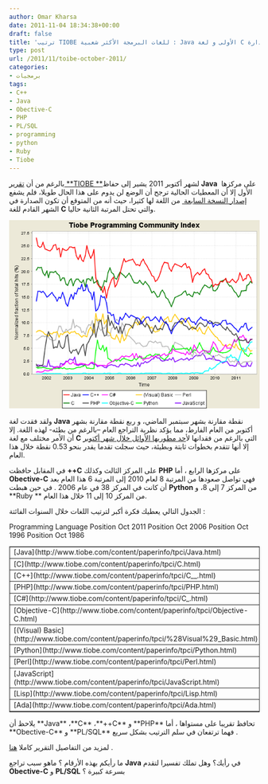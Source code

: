 ```yaml
---
author: Omar Kharsa
date: 2011-11-04 18:34:38+00:00
draft: false
title: 'ترتيب TIOBE للغات البرمجة الأكثر شعبية : Java الأولى و لغة C تقترب من الصدارة'
type: post
url: /2011/11/toibe-october-2011/
categories:
- برمجيات
tags:
- C++
- Java
- Obective-C
- PHP
- PL/SQL
- programming
- python
- Ruby
- Tiobe
---
```


بالرغم من أن [تقرير **TIOBE **](http://www.tiobe.com/index.php/content/paperinfo/tpci/index.html)لشهر أكتوبر 2011 يشير إلى حفاظ **Java** على مركزها  الأول إلا أن المعطيات الحالية ترجح أن الوضع لن يدوم على هذا الحال طويلا، فلم يشفع [إصدار النسخة السابعة ](https://www.it-scoop.com/2011/07/oracle-java-7-rc/) من اللغة لها كثيرا، حيث أنه من المتوقع أن تكون الصدارة في الشهر القادم للغة **C** والتي تحتل المرتبة الثانية حاليا.

[![](tpci_trends.png)
](tpci_trends.png)


ولقد فقدت لغة **Java** نقطة مقارنة بشهر سبتمبر الماضي، و ربع نقطة مقارنة بشهر أكتوبر من العام الفارط، مما يؤكد نظرية التراجع العام –بالرغم من بطئه- لهذه اللغة. إلا أن الأمر مختلف مع لغة **C** التي بالرغم من فقدانها ل[أحد مطوريها الأوائل خلال شهر أكتوبر](https://www.it-scoop.com/2011/10/dennis-ritchie/) إلا أنها تتقدم بخطوات ثابتة وبطيئة، حيث سجلت تقدما يقدر بنحو 0.53 نقطة خلال هذا العام.


في المقابل حافظت **++C** على المركز الثالث وكذلك **PHP** على مركزها الرابع ، أما **Obective-C** فهي تواصل صعودها من المرتبة 8 لعام 2010 إلى المرتبة 6 هذا العام بعد أن كانت في المركز 38 في عام 2006 . في حين هبطت **Python** من المركز 7 إلى 8، و **Ruby ** من المركز 10 إلى 11 خلال هذا العام.

الجدول التالي يعطيك فكرة أكبر لترتيب اللغات خلال السنوات الفائتة :
<table width="640" align="center" border="1" id="Table2" class="TpciTable" >
<tbody >
<tr >
Programming Language
Position
Oct 2011
Position
Oct 2006
Position
Oct 1996
Position
Oct 1986
</tr>
<tr >

<td >[Java](http://www.tiobe.com/content/paperinfo/tpci/Java.html)
</td>

<td align="center" >1
</td>

<td align="center" >1
</td>

<td align="center" >3
</td>

<td align="center" >-
</td>
</tr>
<tr >

<td >[C](http://www.tiobe.com/content/paperinfo/tpci/C.html)
</td>

<td align="center" >2
</td>

<td align="center" >2
</td>

<td align="center" >1
</td>

<td align="center" >1
</td>
</tr>
<tr >

<td >[C++](http://www.tiobe.com/content/paperinfo/tpci/C__.html)
</td>

<td align="center" >3
</td>

<td align="center" >3
</td>

<td align="center" >2
</td>

<td align="center" >5
</td>
</tr>
<tr >

<td >[PHP](http://www.tiobe.com/content/paperinfo/tpci/PHP.html)
</td>

<td align="center" >4
</td>

<td align="center" >4
</td>

<td align="center" >-
</td>

<td align="center" >-
</td>
</tr>
<tr >

<td >[C#](http://www.tiobe.com/content/paperinfo/tpci/C_.html)
</td>

<td align="center" >5
</td>

<td align="center" >8
</td>

<td align="center" >-
</td>

<td align="center" >-
</td>
</tr>
<tr >

<td >[Objective-C](http://www.tiobe.com/content/paperinfo/tpci/Objective-C.html)
</td>

<td align="center" >6
</td>

<td align="center" >38
</td>

<td align="center" >-
</td>

<td align="center" >-
</td>
</tr>
<tr >

<td >[(Visual) Basic](http://www.tiobe.com/content/paperinfo/tpci/%28Visual%29_Basic.html)
</td>

<td align="center" >7
</td>

<td align="center" >5
</td>

<td align="center" >4
</td>

<td align="center" >6
</td>
</tr>
<tr >

<td >[Python](http://www.tiobe.com/content/paperinfo/tpci/Python.html)
</td>

<td align="center" >8
</td>

<td align="center" >7
</td>

<td align="center" >27
</td>

<td align="center" >-
</td>
</tr>
<tr >

<td >[Perl](http://www.tiobe.com/content/paperinfo/tpci/Perl.html)
</td>

<td align="center" >9
</td>

<td align="center" >6
</td>

<td align="center" >7
</td>

<td align="center" >-
</td>
</tr>
<tr >

<td >[JavaScript](http://www.tiobe.com/content/paperinfo/tpci/JavaScript.html)
</td>

<td align="center" >10
</td>

<td align="center" >9
</td>

<td align="center" >16
</td>

<td align="center" >-
</td>
</tr>
<tr >

<td >[Lisp](http://www.tiobe.com/content/paperinfo/tpci/Lisp.html)
</td>

<td align="center" >13
</td>

<td align="center" >16
</td>

<td align="center" >14
</td>

<td align="center" >3
</td>
</tr>
<tr >

<td >[Ada](http://www.tiobe.com/content/paperinfo/tpci/Ada.html)
</td>

<td align="center" >20
</td>

<td align="center" >17
</td>

<td align="center" >11
</td>

<td align="center" >2
</td>
</tr>
</tbody>
</table>
يلاحظ أن **Java** ،**C** ،**++C** و **PHP** تحافظ تقريبا على مستواها ، أما **Obective-C** و **PL/SQL** فهما ترتفعان في سلم الترتيب بشكل سريع .

لمزيد من التفاصيل التقرير كاملا [هنا](http://www.tiobe.com/index.php/content/paperinfo/tpci/index.html) .

ما رأيكم بهذه الأرقام ؟ ماهو سبب تراجع **Java** في رأيك؟ وهل تملك تفسيرا لتقدم **Obective-C** و **PL/SQL** بسرعة كبيرة ؟
